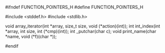 #ifndef FUNCTION_POINTERS_H
#define FUNCTION_POINTERS_H

#include <stddef.h>
#include <stdlib.h>

void array_iterator(int *array, size_t size, void (*action)(int));
int int_index(int *array, int size, int (*cmp)(int));
int _putchar(char c);
void print_name(char *name, void (*f)(char *));


#endif
